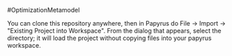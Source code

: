 #OptimizationMetamodel

You can clone this repository anywhere, then in Papyrus do File -> Import -> "Existing Project into Workspace".
From the dialog that appears, select the directory; it will load the project without copying files into your papyrus workspace. 
